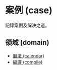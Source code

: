 # 案例 (case)

記錄案例及解決之道。

## 領域 (domain)

- [曆法 (calendar)](doc/calendar)
- [編譯 (compile)](doc/compile)
